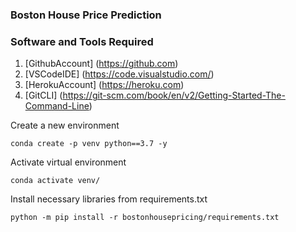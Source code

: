 ### Boston House Price Prediction

### Software and Tools Required

1. [GithubAccount] (https://github.com)
2. [VSCodeIDE] (https://code.visualstudio.com/)
3. [HerokuAccount] (https://heroku.com)
4. [GitCLI] (https://git-scm.com/book/en/v2/Getting-Started-The-Command-Line)

Create a new environment 

```
conda create -p venv python==3.7 -y
```

Activate virtual environment

```
conda activate venv/
```

Install necessary libraries from requirements.txt

```
python -m pip install -r bostonhousepricing/requirements.txt

```